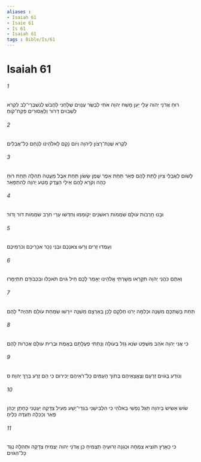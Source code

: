 ```yaml
---
aliases : 
- Isaiah 61
- Isaïe 61
- Is 61
- Isaiah 61
tags : Bible/Is/61
---
```


# Isaiah 61

###### 1
רוּחַ אֲדֹנָי יְהוִה עָלָי יַעַן מָשַׁח יְהוָה אֹתִי לְבַשֵּׂר עֲנָוִים שְׁלָחַנִי לַחֲבֹשׁ לְנִשְׁבְּרֵי־לֵב לִקְרֹא לִשְׁבוּיִם דְּרֹור וְלַאֲסוּרִים פְּקַח־קֹוחַ׃
###### 2
לִקְרֹא שְׁנַת־רָצֹון לַיהוָה וְיֹום נָקָם לֵאלֹהֵינוּ לְנַחֵם כָּל־אֲבֵלִים׃
###### 3
לָשׂוּם לַאֲבֵלֵי צִיֹּון לָתֵת לָהֶם פְּאֵר תַּחַת אֵפֶר שֶׁמֶן שָׂשֹׂון תַּחַת אֵבֶל מַעֲטֵה תְהִלָּה תַּחַת רוּחַ כֵּהָה וְקֹרָא לָהֶם אֵילֵי הַצֶּדֶק מַטַּע יְהוָה לְהִתְפָּאֵר׃
###### 4
וּבָנוּ חָרְבֹות עֹולָם שֹׁמְמֹות רִאשֹׁנִים יְקֹומֵמוּ וְחִדְּשׁוּ עָרֵי חֹרֶב שֹׁמְמֹות דֹּור וָדֹור׃
###### 5
וְעָמְדוּ זָרִים וְרָעוּ צֹאנְכֶם וּבְנֵי נֵכָר אִכָּרֵיכֶם וְכֹרְמֵיכֶם׃
###### 6
וְאַתֶּם כֹּהֲנֵי יְהוָה תִּקָּרֵאוּ מְשָׁרְתֵי אֱלֹהֵינוּ יֵאָמֵר לָכֶם חֵיל גֹּויִם תֹּאכֵלוּ וּבִכְבֹודָם תִּתְיַמָּרוּ׃
###### 7
תַּחַת בָּשְׁתְּכֶם מִשְׁנֶה וּכְלִמָּה יָרֹנּוּ חֶלְקָם לָכֵן בְּאַרְצָם מִשְׁנֶה יִירָשׁוּ שִׂמְחַת עֹולָם תִּהְיֶה* לָהֶם׃
###### 8
כִּי אֲנִי יְהוָה אֹהֵב מִשְׁפָּט שֹׂנֵא גָזֵל בְּעֹולָה וְנָתַתִּי פְעֻלָּתָם בֶּאֱמֶת וּבְרִית עֹולָם אֶכְרֹות לָהֶם׃
###### 9
וְנֹודַע בַּגֹּויִם זַרְעָם וְצֶאֱצָאֵיהֶם בְּתֹוךְ הָעַמִּים כָּל־רֹאֵיהֶם יַכִּירוּם כִּי הֵם זֶרַע בֵּרַךְ יְהוָה׃ ס
###### 10
שֹׂושׂ אָשִׂישׂ בַּיהוָה תָּגֵל נַפְשִׁי בֵּאלֹהַי כִּי הִלְבִּישַׁנִי בִּגְדֵי־יֶשַׁע מְעִיל צְדָקָה יְעָטָנִי כֶּחָתָן יְכַהֵן פְּאֵר וְכַכַּלָּה תַּעְדֶּה כֵלֶיהָ׃
###### 11
כִּי כָאָרֶץ תֹּוצִיא צִמְחָהּ וּכְגַנָּה זֵרוּעֶיהָ תַצְמִיחַ כֵּן אֲדֹנָי יְהוִה יַצְמִיחַ צְדָקָה וּתְהִלָּה נֶגֶד כָּל־הַגֹּויִם׃
